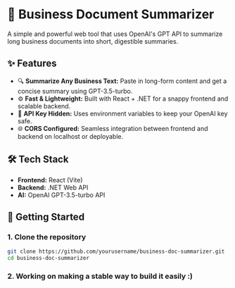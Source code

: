 # 🧠 Business Document Summarizer

A simple and powerful web tool that uses OpenAI's GPT API to summarize long business documents into short, digestible summaries.

## ✨ Features

- 🔍 **Summarize Any Business Text:** Paste in long-form content and get a concise summary using GPT-3.5-turbo.
- ⚙️ **Fast & Lightweight:** Built with React + .NET for a snappy frontend and scalable backend.
- 🔐 **API Key Hidden:** Uses environment variables to keep your OpenAI key safe.
- 🌐 **CORS Configured:** Seamless integration between frontend and backend on localhost or deployable.

## 🛠 Tech Stack

- **Frontend:** React (Vite)
- **Backend:** .NET Web API
- **AI:** OpenAI GPT-3.5-turbo API

## 🚀 Getting Started

### 1. Clone the repository
```bash
git clone https://github.com/yourusername/business-doc-summarizer.git
cd business-doc-summarizer
```

### 2. Working on making a stable way to build it easily :)
